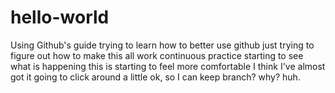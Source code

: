 # hello-world
Using Github's guide
trying to learn how to better use github
just trying to figure out how to make this all work
continuous practice
starting to see what is happening
this is starting to feel more comfortable
I think I've almost got it
going to click around a little
ok, so I can keep branch? why? huh.
